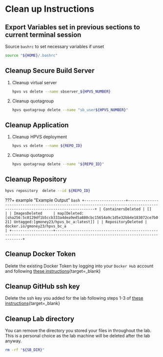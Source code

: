 # Clean up Instructions

## Export Variables set in previous sections to current terminal session

Source `bashrc` to set necessary variables if unset

``` bash
source "${HOME}/.bashrc"
```

## Cleanup Secure Build Server

1. Cleanup virtual server

    ``` bash
    hpvs vs delete --name sbserver_${HPVS_NUMBER}
    ```

2. Cleanup quotagroup

    ``` bash
    hpvs quotagroup delete --name "sb_user${HPVS_NUMBER}"
    ```

## Cleanup Application

1. Cleanup HPVS deployment

    ``` bash
    hpvs vs delete --name ${REPO_ID}
    ```

2. Cleanup quotagroup

    ``` bash
    hpvs quotagroup delete --name "${REPO_ID}"
    ```

## Cleanup Repository

``` bash
hpvs repository  delete --id ${REPO_ID}
```

???+ example "Example Output"
    ``` bash
    +-------------------+-----------------------------------------------------------------------------------------------------------------------------+
    | ContainersDeleted | []                                                                                                                          |
    | ImagesDeleted     | map[Deleted:[sha256:5c0129df1b5ccb333a4dea9ed5a880cbc15654a9c1d5e32bb4e183072ce7b021] Untagged:[gmoney23/hpvs_bc_a:latest]] |
    | RepositoryDeleted | docker.io/gmoney23/hpvs_bc_a                                                                                                |
    +-------------------+-----------------------------------------------------------------------------------------------------------------------------+
    ```

## Cleanup Docker Token

Delete the existing Docker Token by logging into your `Docker Hub` account and following [these instructions](https://docs.docker.com/docker-hub/access-tokens/#modify-existing-tokens){target=_blank}

## Cleanup GitHub ssh key

Delete the ssh key you added for the lab following steps 1-3 of [these instructions](https://help.github.com/en/github/authenticating-to-github/reviewing-your-ssh-keys){target=_blank}

## Cleanup Lab directory 

You can remove the directory you stored your files in throughout the lab. This is a personal choice as the lab machine will be deleted after the lab anyway.

``` bash
rm -rf "${SB_DIR}"
```